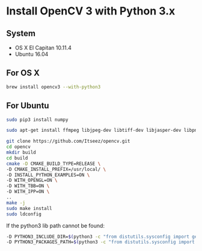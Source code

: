 # Install OpenCV 3 with Python 3.x

## System
* OS X EI Capitan 10.11.4
* Ubuntu 16.04

## For OS X
``` bash
brew install opencv3 --with-python3
```

## For Ubuntu

``` bash
sudo pip3 install numpy

sudo apt-get install ffmpeg libjpeg-dev libtiff-dev libjasper-dev libpng-dev libavcodec-dev libavformat-dev libswscale-dev libavutil-dev libgtk-3-dev

git clone https://github.com/Itseez/opencv.git
cd opencv
mkdir build
cd build
cmake -D CMAKE_BUILD_TYPE=RELEASE \
-D CMAKE_INSTALL_PREFIX=/usr/local/ \
-D INSTALL_PYTHON_EXAMPLES=ON \
-D WITH_OPENGL=ON \
-D WITH_TBB=ON \
-D WITH_IPP=ON \
..
make -j
sudo make install
sudo ldconfig
```
If the python3 lib path cannot be found:
``` bash
-D PYTHON3_INCLUDE_DIR=$(python3 -c "from distutils.sysconfig import get_python_inc; print(get_python_inc())") \
-D PYTHON3_PACKAGES_PATH=$(python3 -c "from distutils.sysconfig import get_python_lib; print(get_python_lib())") \
```